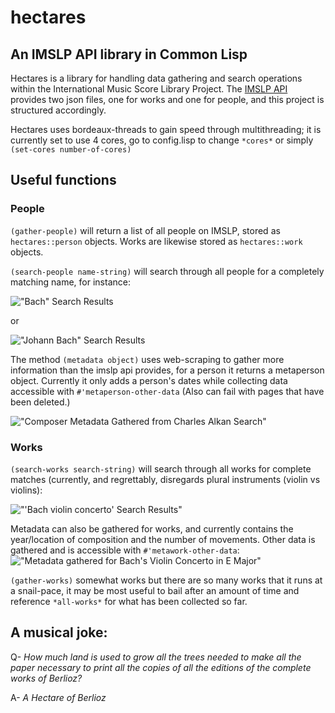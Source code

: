 # hectares
## An IMSLP API library in Common Lisp

Hectares is a library for handling data gathering and search operations within the International Music Score Library Project. The [IMSLP API](https://imslp.org/wiki/IMSLP:API) provides two json files, one for works and one for people, and this project is structured accordingly. 

Hectares uses bordeaux-threads to gain speed through multithreading; it is currently set to use 4 cores, go to config.lisp to change ```*cores*``` or simply ```(set-cores number-of-cores)```

## Useful functions

### People
```(gather-people)``` will return a list of all people on IMSLP, stored as ```hectares::person``` objects. Works are likewise stored as ```hectares::work``` objects.

```(search-people name-string)``` will search through all people for a completely matching name, for instance:

!["Bach" Search Results](screenshots/bach-search.png "Bach Search Results")

or

!["Johann Bach" Search Results](screenshots/johann-bach-search.png "Johann Bach Search Results")

The method ```(metadata object)``` uses web-scraping to gather more information than the imslp api provides, for a person it returns a metaperson object. Currently it only adds a person's dates while collecting data accessible with ```#'metaperson-other-data``` (Also can fail with pages that have been deleted.)

!["Composer Metadata Gathered from Charles Alkan Search"](screenshots/composer-metadata.png "Composer Metadata Example")

### Works

```(search-works search-string)``` will search through all works for complete matches (currently, and regrettably, disregards plural instruments (violin vs violins):

!["'Bach violin concerto' Search Results"](screenshots/bach-violin-concerto-search.png "Bach Violin Concerto Search Results")

Metadata can also be gathered for works, and currently contains the year/location of composition and the number of movements. Other data is gathered and is accessible with ```#'metawork-other-data```:
!["Metadata gathered for Bach's Violin Concerto in E Major"](screenshots/work-metadata.png "Bach E Major Metadata")

```(gather-works)``` somewhat works but there are so many works that it runs at a snail-pace, it may be most useful to bail after an amount of time and reference ```*all-works*``` for what has been collected so far.


## A musical joke:

Q- *How much land is used to grow all the trees needed to make all the paper necessary to print all the copies of all the editions of the complete works of Berlioz?*

A- *A Hectare of Berlioz*
